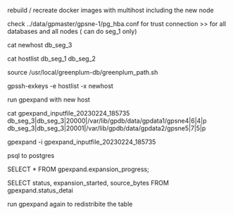 rebuild / recreate docker images with multihost including the new node

check ../data/gpmaster/gpsne-1/pg_hba.conf for trust connection >> for all databases and all nodes ( can do seg_1 only)

cat newhost
db_seg_3

cat hostlist
db_seg_1
db_seg_2


source /usr/local/greenplum-db/greenplum_path.sh

gpssh-exkeys -e hostlist -x newhost

run gpexpand with new host

cat gpexpand_inputfile_20230224_185735
db_seg_3|db_seg_3|20000|/var/lib/gpdb/data/gpdata1/gpsne4|6|4|p
db_seg_3|db_seg_3|20001|/var/lib/gpdb/data/gpdata2/gpsne5|7|5|p

gpexpand -i gpexpand_inputfile_20230224_185735

psql to postgres

SELECT * FROM gpexpand.expansion_progress;


SELECT status, expansion_started, source_bytes FROM
gpexpand.status_detai

run gpexpand again to redistribite the table
